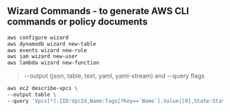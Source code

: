 ## Wizard Commands - to generate AWS CLI commands or policy documents

```sh
aws configure wizard
aws dynamodb wizard new-table
aws events wizard new-rule
aws iam wizard new-user
aws lambda wizard new-function
```

> --output (json, table, text, yaml, yaml-stream) and --query flags

```sh
aws ec2 describe-vpcs \
--output table \
--query 'Vpcs[*].{ID:VpcId,Name:Tags[?Key==`Name`].Value|[0],State:State}'
```
